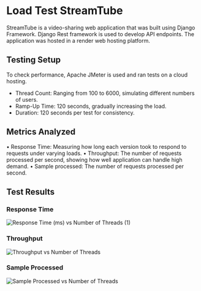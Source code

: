 # Load Test StreamTube
StreamTube is a video-sharing web application that was built using Django Framework. Django Rest framework is used to develop API endpoints. The application was hosted in a render web hosting platform.

## Testing Setup
To check performance, Apache JMeter is used and ran tests on a cloud hosting. 
- Thread Count: Ranging from 100 to 6000, simulating different numbers of users.
- Ramp-Up Time: 120 seconds, gradually increasing the load.
- Duration: 120 seconds per test for consistency.

## Metrics Analyzed
•	Response Time: Measuring how long each version took to respond to requests under varying loads.
•	Throughput: The number of requests processed per second, showing how well application can handle high demand.
•	Sample processed: The number of requests processed per second.

## Test Results

### Response Time
![Response Time (ms) vs  Number of Threads (1)](https://github.com/user-attachments/assets/db73240b-620d-4b93-ab76-822b97bbbbc3)

### Throughput
![Throughput vs  Number of Threads](https://github.com/user-attachments/assets/81afc474-9915-4534-b9f6-a78edf44525b)

### Sample Processed 
![Sample Processed vs  Number of Threads](https://github.com/user-attachments/assets/7c7f3acb-7c98-450c-aa42-2a832e4478fa)


